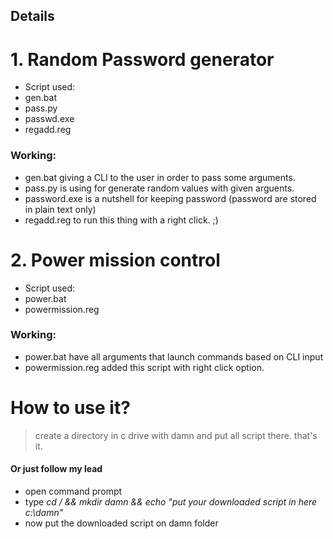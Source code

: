 ## Details

# 1. Random Password generator
  * Script used:
  * gen.bat
  * pass.py
  * passwd.exe
  * regadd.reg

   ### Working:
   * gen.bat giving a CLI to the user in order to pass some arguments.
   * pass.py is using for generate random values with given arguents.
   * password.exe is a nutshell for keeping password (password are stored in plain text only)
   * regadd.reg to run this thing with a right click. ;)

# 2. Power mission control
  * Script used:
  * power.bat
  * powermission.reg
  ### Working:
  * power.bat have all arguments that launch commands based on CLI input
  * powermission.reg added this script with right click option.

# How to use it?
> create a directory in c drive with damn and put all script there. that's it.

#### Or just follow my lead
  * open command prompt
  * type *cd / && mkdir damn && echo "put your downloaded script in here c:\damn"*
  *  now put the downloaded script on damn folder
